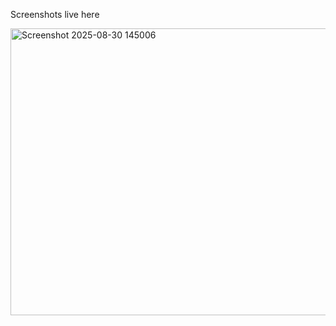 Screenshots live here

<img width="759" height="459" alt="Screenshot 2025-08-30 145006" src="https://github.com/user-attachments/assets/a26ec87f-359d-42ce-b617-ca146d42550c" />

